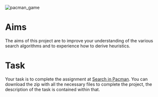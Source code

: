 ![pacman_game](media/15113050232626/pacman_game.gif)

# Aims
The aims of this project are to improve your understanding of the various search algorithms and to experience how to derive heuristics.

# Task

Your task is to complete the assignment at [Search in Pacman](http://inst.eecs.berkeley.edu/~cs188/pacman/search.html). You can download the zip with all the necessary files to complete the project, the description of the task is contained within that.
